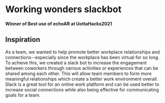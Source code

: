 # Working wonders slackbot
#### Winner of Best use of echoAR at UottaHacks2021


## Inspiration

As a team, we wanted to help promote better workplace relationships and connections--especially since the workplace has been virtual for so long. To achieve this, we created a slack bot to increase the engagement between coworkers through various activities or experiences that can be shared among each other. This will allow team members to form more meaningful relationships which create a better work environment overall. Slack is a great tool for an online work platform and can be used better to increase social connections while also being effective for communicating goals for a team.

